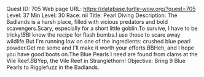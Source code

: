 Quest ID: 705
Web page URL: https://database.turtle-wow.org/?quest=705
Level: 37
Min Level: 30
Race: nil
Title: Pearl Diving
Description: The Badlands is a harsh place, filled with vicious predators and bold scavengers.Scary, especially for a short little goblin.To survive, I have to be tricky!$B$BI know the recipe for flash bombs.I use those to scare away wildlife.But I'm running low on one of the ingredients: crushed blue pearl powder.Get me some and I'll make it worth your efforts.$B$BHeh, and I hope you have good boots on.The Blue Pearls I need are found from clams at the Vile Reef.$B$BYep, the Vile Reef in Stranglethorn!
Objective: Bring 9 Blue Pearls to Rigglefuzz in the Badlands.
